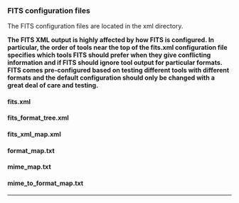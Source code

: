 ### FITS configuration files

The FITS configuration files are located in the xml directory.

**The FITS XML output is highly affected by how FITS is configured. In particular, the order of tools near the top of the fits.xml configuration file specifies which tools FITS should prefer when they give conflicting information and if FITS should ignore tool output for particular formats. FITS comes pre-configured based on testing different tools with different formats and the default configuration should only be changed with a great deal of care and testing.**

#### fits.xml
#### fits_format_tree.xml
#### fits_xml_map.xml
#### format_map.txt
#### mime_map.txt
#### mime_to_format_map.txt

---